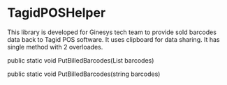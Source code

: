 # TagidPOSHelper
This library is developed for Ginesys tech team to provide sold barcodes data back to Tagid POS software.
It uses clipboard for data sharing.
It has single method with 2 overloades.

public static void PutBilledBarcodes(List<string> barcodes)
  
public static void PutBilledBarcodes(string barcodes)
